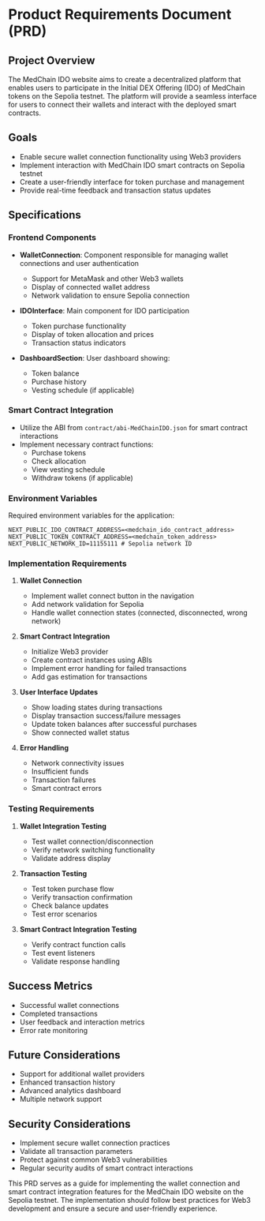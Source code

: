 # Product Requirements Document (PRD)

## Project Overview
The MedChain IDO website aims to create a decentralized platform that enables users to participate in the Initial DEX Offering (IDO) of MedChain tokens on the Sepolia testnet. The platform will provide a seamless interface for users to connect their wallets and interact with the deployed smart contracts.

## Goals
- Enable secure wallet connection functionality using Web3 providers
- Implement interaction with MedChain IDO smart contracts on Sepolia testnet
- Create a user-friendly interface for token purchase and management
- Provide real-time feedback and transaction status updates

## Specifications

### Frontend Components
- **WalletConnection**: Component responsible for managing wallet connections and user authentication
  - Support for MetaMask and other Web3 wallets
  - Display of connected wallet address
  - Network validation to ensure Sepolia connection
  
- **IDOInterface**: Main component for IDO participation
  - Token purchase functionality
  - Display of token allocation and prices
  - Transaction status indicators
  
- **DashboardSection**: User dashboard showing:
  - Token balance
  - Purchase history
  - Vesting schedule (if applicable)

### Smart Contract Integration
- Utilize the ABI from `contract/abi-MedChainIDO.json` for smart contract interactions
- Implement necessary contract functions:
  - Purchase tokens
  - Check allocation
  - View vesting schedule
  - Withdraw tokens (if applicable)

### Environment Variables
Required environment variables for the application:
```
NEXT_PUBLIC_IDO_CONTRACT_ADDRESS=<medchain_ido_contract_address>
NEXT_PUBLIC_TOKEN_CONTRACT_ADDRESS=<medchain_token_address>
NEXT_PUBLIC_NETWORK_ID=11155111 # Sepolia network ID
```

### Implementation Requirements

1. **Wallet Connection**
   - Implement wallet connect button in the navigation
   - Add network validation for Sepolia
   - Handle wallet connection states (connected, disconnected, wrong network)

2. **Smart Contract Integration**
   - Initialize Web3 provider
   - Create contract instances using ABIs
   - Implement error handling for failed transactions
   - Add gas estimation for transactions

3. **User Interface Updates**
   - Show loading states during transactions
   - Display transaction success/failure messages
   - Update token balances after successful purchases
   - Show connected wallet status

4. **Error Handling**
   - Network connectivity issues
   - Insufficient funds
   - Transaction failures
   - Smart contract errors

### Testing Requirements
1. **Wallet Integration Testing**
   - Test wallet connection/disconnection
   - Verify network switching functionality
   - Validate address display

2. **Transaction Testing**
   - Test token purchase flow
   - Verify transaction confirmation
   - Check balance updates
   - Test error scenarios

3. **Smart Contract Integration Testing**
   - Verify contract function calls
   - Test event listeners
   - Validate response handling

## Success Metrics
- Successful wallet connections
- Completed transactions
- User feedback and interaction metrics
- Error rate monitoring

## Future Considerations
- Support for additional wallet providers
- Enhanced transaction history
- Advanced analytics dashboard
- Multiple network support

## Security Considerations
- Implement secure wallet connection practices
- Validate all transaction parameters
- Protect against common Web3 vulnerabilities
- Regular security audits of smart contract interactions

This PRD serves as a guide for implementing the wallet connection and smart contract integration features for the MedChain IDO website on the Sepolia testnet. The implementation should follow best practices for Web3 development and ensure a secure and user-friendly experience.
